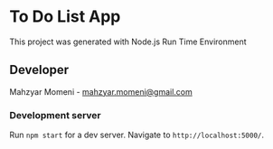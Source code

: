 # To Do List App

This project was generated with Node.js Run Time Environment

## Developer

Mahzyar Momeni - mahzyar.momeni@gmail.com

### Development server

Run `npm start` for a dev server. Navigate to `http://localhost:5000/`.
